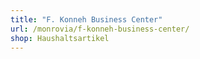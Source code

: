 ```yaml
---
title: "F. Konneh Business Center"
url: /monrovia/f-konneh-business-center/
shop: Haushaltsartikel
---
```

